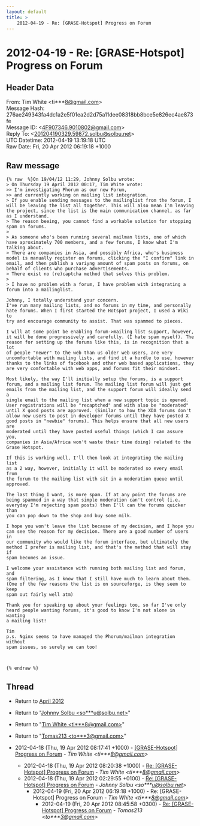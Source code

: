 ```yaml
---
layout: default
title: >
    2012-04-19 - Re: [GRASE-Hotspot] Progress on Forum
---
```


# 2012-04-19 - Re: [GRASE-Hotspot] Progress on Forum

## Header Data

From: Tim White \<ti***8@gmail.com\><br>
Message Hash: 276ae249343fa4dc1a2e5f01ea2d2d75a11dee08318bb8bce5e826ec4ae873fe<br>
Message ID: \<4F907346.9010802@gmail.com\><br>
Reply To: \<201204190329.59872.solbu@solbu.net\><br>
UTC Datetime: 2012-04-19 13:19:18 UTC<br>
Raw Date: Fri, 20 Apr 2012 06:19:18 +1000<br>

## Raw message

```
{% raw  %}On 19/04/12 11:29, Johnny Solbu wrote:
> On Thursday 19 April 2012 00:17, Tim White wrote:
>> I'm investigating Phorum as our new Forum,
>> and currently working on mailing list integration.
> If you enable sending messages to the mailinglist from the forum, I will be leaving the list all together. This will also mean I'm leaving the project, since the list is the main communication channel, as far as I understand.
> The reason beeing, you cannot find a workable solution for stopping spam on forums.
>
> As someone who's been running several mailman lists, one of which have aproximately 700 members, and a few forums, I know what I'm talking about.
> There are companies in Asia, and possibly Africa, who's business model is manually register on forums, clicking the "I confirm" link in email, and then publish a variyng amount of spam posts on forums, on behalf of clients who purchase advertisements.
> There exist no (re)captcha method that solves this problem.
>
> I have no problem with a forum, I have problem with integrating a forum into a mailinglist.

Johnny, I totally understand your concern.
I've run many mailing lists, and no forums in my time, and personally 
hate forums. When I first started the Hotspot project, I used a Wiki to 
try and encourage community to assist. That was spammed to pieces.

I will at some point be enabling forum->mailing list support, however, 
it will be done progressively and carefully. (I hate spam myself). The 
reason for setting up the forums like this, is in recognition that a lot 
of people "newer" to the web than us older web users, are very 
uncomfortable with mailing lists, and find it a hurdle to use, however 
thanks to the links of facebook and other web based applications, they 
are very comfortable with web apps, and forums fit their mindset.

Most likely, the way I'll initially setup the forums, is a support 
forum, and a mailing list forum. The mailing list forum will just get 
emails from the mailing list, and the support forum will ideally send a 
single email to the mailing list when a new support topic is opened. 
User registrations will be "recaptched" and with also be "moderated" 
until X good posts are approved. (Similar to how the XDA forums don't 
allow new users to post in developer forums until they have posted X 
good posts in "newbie" forums). This helps ensure that all new users are 
moderated until they have posted useful things (which I can assure you, 
companies in Asia/Africa won't waste their time doing) related to the 
Grase Hotspot.

If this is working well, I'll then look at integrating the mailing list 
as a 2 way, however, initially it will be moderated so every email from 
the forum to the mailing list with sit in a moderation queue until approved.

The last thing I want, is more spam. If at any point the forums are 
being spammed in a way that simple moderation can't control (i.e. 
everyday I'm rejecting spam posts) then I'll can the forums quicker than 
you can pop down to the shop and buy some milk.

I hope you won't leave the list because of my decision, and I hope you 
can see the reason for my decision. There are a good number of users in 
our community who would like the forum interface, but ultimately the 
method I prefer is mailing list, and that's the method that will stay if 
spam becomes an issue.

I welcome your assistance with running both mailing list and forum, and 
spam filtering, as I know that I still have much to learn about them. 
(One of the few reasons the list is on sourceforge, is they seem to keep 
spam out fairly well atm)

Thank you for speaking up about your feelings too, so far I've only 
heard people wanting forums, it's good to know I'm not alone in wanting 
a mailing list!

Tim
p.s. Nginx seems to have managed the Phorum/mailman integration without 
spam issues, so surely we can too!



{% endraw %}
```

## Thread

+ Return to [April 2012](/archive/2012/04)

+ Return to "[Johnny Solbu <so***u<span>@</span>solbu.net>](/authors/so___u_at_solbu_net)"
+ Return to "[Tim White <ti***8<span>@</span>gmail.com>](/authors/ti___8_at_gmail_com)"
+ Return to "[Tomas213 <to***3<span>@</span>gmail.com>](/authors/to___3_at_gmail_com)"

+ 2012-04-18 (Thu, 19 Apr 2012 08:17:41 +1000) - [[GRASE-Hotspot] Progress on Forum](/archive/2012/04/8004b65131b26a89ea0c5c68973d0394941b98643125e36bad249993785d9534) - _Tim White \<ti***8@gmail.com\>_
  + 2012-04-18 (Thu, 19 Apr 2012 08:20:38 +1000) - [Re: [GRASE-Hotspot] Progress on Forum](/archive/2012/04/319eda8ddb069ec5b47408d9c039b1bbcf3337b283ce87defb56bfdb28748db6) - _Tim White \<ti***8@gmail.com\>_
  + 2012-04-18 (Thu, 19 Apr 2012 02:29:55 +0100) - [Re: [GRASE-Hotspot] Progress on Forum](/archive/2012/04/3e7eb2fd2f46003326222ae3c8a745d2043758628d5fa6d2c1743d9218b722a7) - _Johnny Solbu \<so***u@solbu.net\>_
    + 2012-04-19 (Fri, 20 Apr 2012 06:19:18 +1000) - Re: [GRASE-Hotspot] Progress on Forum - _Tim White \<ti***8@gmail.com\>_
      + 2012-04-19 (Fri, 20 Apr 2012 08:45:58 +0300) - [Re: [GRASE-Hotspot] Progress on Forum](/archive/2012/04/b1a710a282d8dcdd4c4d7951f1d601a64eb6e82429e52f4d2c12b576a2fb433d) - _Tomas213 \<to***3@gmail.com\>_

